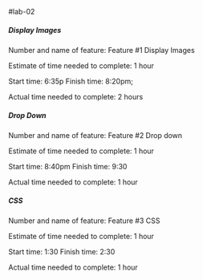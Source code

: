#lab-02

##### Display Images
Number and name of feature: Feature #1 Display Images

Estimate of time needed to complete: 1 hour

Start time: 6:35p
Finish time: 8:20pm;

Actual time needed to complete: 2 hours

##### Drop Down
Number and name of feature: Feature #2 Drop down

Estimate of time needed to complete: 1 hour

Start time: 8:40pm
Finish time: 9:30

Actual time needed to complete: 1 hour


##### CSS
Number and name of feature: Feature #3 CSS

Estimate of time needed to complete: 1 hour

Start time: 1:30
Finish time: 2:30

Actual time needed to complete: 1 hour
